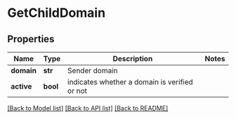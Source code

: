 # GetChildDomain

## Properties
Name | Type | Description | Notes
------------ | ------------- | ------------- | -------------
**domain** | **str** | Sender domain | 
**active** | **bool** | indicates whether a domain is verified or not | 

[[Back to Model list]](../README.md#documentation-for-models) [[Back to API list]](../README.md#documentation-for-api-endpoints) [[Back to README]](../README.md)


